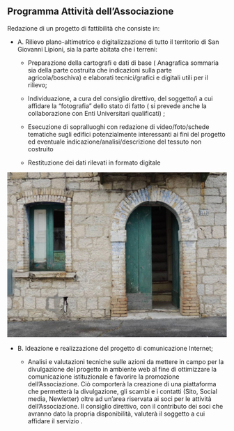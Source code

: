 ## Programma Attività dell’Associazione

Redazione di un progetto di fattibilità che consiste in:

- A. Rilievo plano-altimetrico e digitalizzazione di tutto il territorio di San Giovanni Lipioni, sia la parte abitata
  che i terreni:

  - Preparazione della cartografi e dati di base ( Anagrafica sommaria sia della parte costruita che indicazioni sulla
    parte agricola/boschiva) e elaborati tecnici/grafici e digitali utili per il rilievo;

  - Individuazione, a cura del consiglio direttivo, del soggetto/i a cui affidare la “fotografia” dello stato di fatto (
    si prevede anche la collaborazione con Enti Universitari qualificati) ;

  - Esecuzione di sopralluoghi con redazione di video/foto/schede tematiche sugli edifici potenzialmente interessanti ai
    fini del progetto ed eventuale indicazione/analisi/descrizione del tessuto non costruito

  - Restituzione dei dati rilevati in formato digitale

![Image of SGL](/masonry/1/rustico_casale_e_casa_di_corte-in-vendita-a-san_giovanni_lipioni1.jpg)

- B. Ideazione e realizzazione del progetto di comunicazione Internet;

  - Analisi e valutazioni tecniche sulle azioni da mettere in campo per la divulgazione del progetto in ambiente web al
    fine di ottimizzare la comunicazione istituzionale e favorire la promozione dell’Associazione. Ciò comporterà la
    creazione di una piattaforma che permetterà la divulgazione, gli scambi e i contatti (Sito, Social media, Newletter)
    oltre ad un’area riservata ai soci per le attività dell’Associazione. Il consiglio direttivo, con il contributo dei
    soci che avranno dato la propria disponibilità, valuterà il soggetto a cui affidare il servizio .
